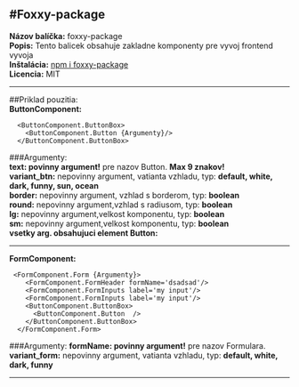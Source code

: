 #Foxxy-package
---
__Názov balíčka:__ foxxy-package  
__Popis:__ Tento balicek obsahuje zakladne komponenty pre vyvoj frontend vyvoja  
__Inštalácia:__ [npm i foxxy-package](https://www.npmjs.com/package/foxxy-package?activeTab=readme)  
__Licencia:__ MIT  

---
##Priklad pouzitia:   
__ButtonComponent:__  

```
  <ButtonComponent.ButtonBox>
    <ButtonComponent.Button {Argumenty}/>
  </ButtonComponent.ButtonBox>
```

###Argumenty:  
__text: povinny argument!__ pre nazov Button. __Max 9 znakov!__  
__variant_btn:__ nepovinny argument, vatianta vzhladu, typ: __default, white, dark, funny, sun, ocean__  
__border:__ nepovinny argument, vzhlad s borderom, typ: __boolean__  
__round:__ nepovinny argument,vzhlad s radiusom, typ: __boolean__  
__lg:__ nepovinny argument,velkost komponentu, typ: __boolean__  
__sm:__ nepovinny argument,velkost komponentu, typ: __boolean__  
__vsetky arg. obsahujuci element Button:__   

--- 
__FormComponent:__  
  
```
 <FormComponent.Form {Argumenty}>
    <FormComponent.FormHeader formName='dsadsad'/>
    <FormComponent.FormInputs label='my input'/>
    <FormComponent.FormInputs label='my input'/>
    <ButtonComponent.ButtonBox>
      <ButtonComponent.Button  />
    </ButtonComponent.ButtonBox>
  </FormComponent.Form> 
```

###Argumenty:
__formName: povinny argument!__ pre nazov Formulara.  
__variant_form:__ nepovinny argument, vatianta vzhladu, typ: __default, white, dark, funny__  
 
--- 
